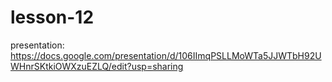 # lesson-12
presentation: https://docs.google.com/presentation/d/106IImqPSLLMoWTa5JJWTbH92UWHnrSKtkiOWXzuEZLQ/edit?usp=sharing

